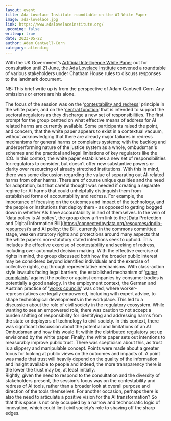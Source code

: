 ```yaml
---
layout: event
title: Ada Lovelace Institute roundtable on the AI White Paper 
image: ada-lovelace.jpg
link: https://www.adalovelaceinstitute.org/
upcoming: false
writeup: true
date: 2023-05-22
author: Adam Cantwell-Corn
category: attending
---
```

With the UK Government’s [Artificial Intelligence White Paper](https://www.gov.uk/government/publications/ai-regulation-a-pro-innovation-approach/white-paper) out for consultation until 21 June, the [Ada Lovelace Institute](https://www.adalovelaceinstitute.org/) convened a roundtable of various stakeholders under Chatham House rules to discuss responses to the landmark document. 
<!--more-->
NB: This brief write up is from the perspective of Adam Cantwell-Corn. Any omissions or errors are his alone. 
 
The focus of the session was on the ‘[contestability and redress](https://www.gov.uk/government/publications/ai-regulation-a-pro-innovation-approach/white-paper#section323)' principle in the white paper, and on the ‘[central function](https://www.gov.uk/government/publications/ai-regulation-a-pro-innovation-approach/white-paper#section331)’ that is intended to support the sectoral regulators as they discharge a new set of responsibilities.
The first prompt for the group centred on what effective means of address for AI related harms are currently available. Some participants raised the point, and concern, that the white paper appears to exist in a contextual vacuum, without acknowledging that there are already major failures in redress mechanisms for general harms or complaints systems; with the backlog and underperforming nature of the justice system as a whole, ombudsman's schemes and the practical and legal limitations of key regulators like the ICO. In this context, the white paper establishes a new set of responsibilities for regulators to consider, but doesn’t offer new substantive powers or clarity over resourcing of already stretched institutions.
With this in mind, there was some discussion regarding the value of separating out AI-related harms from other harms. There are of course unique qualities and the need for adaptation, but that careful thought was needed if creating a separate regime for AI harms that could unhelpfully distinguish them from established forms of accountability and redress. For example, the importance of focusing on the outcomes and impact of the technology, and the people or institutions that deploy them - as opposed to getting bogged down in whether AIs have accountability in and of themselves.
In the vein of “data policy is AI policy”, the group drew a firm link to the ]Data Protection and Digital Information Bill](https://connectedbydata.org/resources/dpdib-resources)’s and AI policy: the Bill, currently in the commons committee stage, weaken statutory rights and protections around many aspects that the white paper’s non-statutory stated intentions seek to uphold. This includes the effective exercise of contestability and seeking of redress, including over automated decision making.
With the effective exercise of rights in mind, the group discussed both how the broader public interest may be considered beyond identified individuals and the exercise of collective rights, e.g through representative mechanisms. With class-action style lawsuits facing legal barriers, the established mechanism of ‘[super complaints](https://www.gov.uk/government/collections/police-super-complaints#designated-bodies)’ against the police or against companies by consumer bodies is potentially a good analogy. In the employment context, the German and Austrian practice of ‘[works councils](https://www.eurofound.europa.eu/efemiredictionary/works-council)’ was cited, where worker-representatives are legally empowered, including with expert advice, to shape technological developments in the workplace. 
This led to a discussion about the role of civil society in the regulatory ecosystem. While wanting to see an empowered role, there was caution to not accept a burden shifting of responsibility for identifying and addressing harms from the state or deployers of technology to civil society. In this context, there was significant discussion about the potential and limitations of an AI Ombudsman and how this would fit within the distributed regulatory set up envisioned by the white paper. 
Finally, the white paper sets out intentions to measurably improve public trust. There was scepticism about this, as trust is a slippery and manipulable concept. Points were made about a greater focus for looking at public views on the outcomes and impacts of. A point was made that trust will heavily depend on the quality of the information and insight available to people and indeed, the more transparency there is the lower the trust may be, at least initially.  
Rightly, given the need to respond to the consultation and the diversity of stakeholders present, the session’s focus was on the contestability and redress of AI tools, rather than a broader look at overall purpose and direction of the tools themselves. 
For another occasion, perhaps there is also the need to articulate a positive vision for the AI transformation? So that this space is not only occupied by a narrow and technocratic logic of innovation, which could limit civil society’s role to shaving off the sharp edges. 